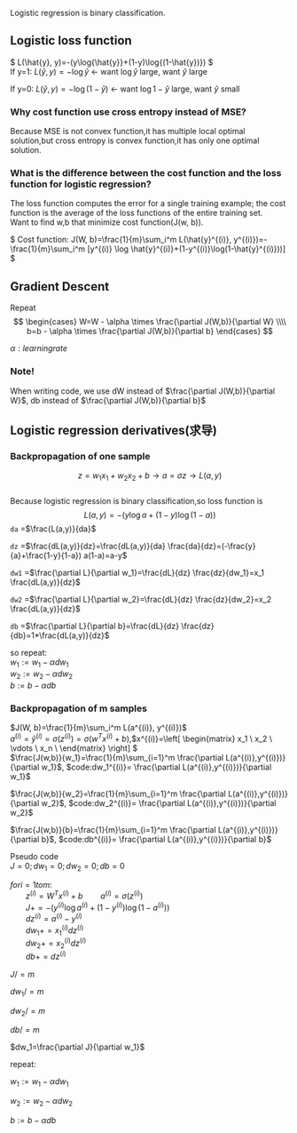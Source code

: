 Logistic regression is binary classification.

## Logistic loss function

$ L(\hat{y}, y)=-(y\log{\hat{y}}+(1-y)\log{(1-\hat{y})}) $  
If y=1: $L(\hat{y}, y)=-\log \hat{y}$ $\longleftarrow$ want $\log \hat{y}$ large, want $\hat{y}$ large  

If y=0: $L(\hat{y}, y)=-\log (1-\hat{y})$ $\longleftarrow$ want $\log 1-\hat{y}$ large, want $\hat{y}$ small   

### Why cost function use cross entropy instead of MSE?
Because MSE is not convex function,it has multiple local optimal solution,but cross entropy is convex function,it has only one optimal solution.

### What is the difference between the cost function and the loss function for logistic regression?
The loss function computes the error for a single training example; the cost function is the average of the loss functions of the entire training set.  
Want to find w,b that minimize cost function(J(w, b)).

$ Cost function: J(W, b)=\frac{1}{m}\sum_i^m L(\hat{y}^{(i)}, y^{(i)})=-\frac{1}{m}\sum_i^m [y^{(i)} \log \hat{y}^{(i)}+(1-y^{(i)}\log(1-\hat{y}^{(i)}))] $  

## Gradient Descent

Repeat  
$$
\begin{cases}
W=W - \alpha \times \frac{\partial J(W,b)}{\partial W} \\\\
b=b - \alpha \times \frac{\partial J(W,b)}{\partial b}
\end{cases}
$$

$\alpha : learningrate$

### Note!
When writing code, we use dW instead of $\frac{\partial J(W,b)}{\partial W}$, db instead of $\frac{\partial J(W,b)}{\partial b}$  

## Logistic regression derivatives(求导)

### Backpropagation of one sample 
$$z=w_1x_1+w_2x_2+b\rightarrow a=\sigma{z} \rightarrow L(a,y)$$  
Because logistic regression is binary classification,so loss function is $$ L(a,y)=-(y\log{a}+(1-y)\log{(1-a)}) $$ 
`da` =$\frac{L(a,y)}{da}$  

`dz` =$\frac{dL(a,y)}{dz}=\frac{dL(a,y)}{da} \frac{da}{dz}=(-\frac{y}{a}+\frac{1-y}{1-a}) a(1-a)=a-y$  

`dw1` =$\frac{\partial L}{\partial w_1}=\frac{dL}{dz} \frac{dz}{dw_1}=x_1 \frac{dL(a,y)}{dz}$  

`dw2` =$\frac{\partial L}{\partial w_2}=\frac{dL}{dz} \frac{dz}{dw_2}=x_2 \frac{dL(a,y)}{dz}$  

`db` =$\frac{\partial L}{\partial b}=\frac{dL}{dz} \frac{dz}{db}=1*\frac{dL(a,y)}{dz}$  

so repeat:  
$w_1:=w_1-\alpha dw_1$  
$w_2:=w_2-\alpha dw_2$  
$b:=b-\alpha db$

### Backpropagation of m samples

$J(W, b)=\frac{1}{m}\sum_i^m L(a^{(i)}, y^{(i)})$  
$a^{(i)}=\hat{y}^{(i)}=\sigma{(z^{(i)})}=\sigma(w^Tx^{(i)}+b)$,$x^{(i)}=\left[
\begin{matrix}
x_1 \\
x_2 \\
\vdots \\
x_n \\
\end{matrix}
\right]
$  
$\frac{J(w,b)}{w_1}=\frac{1}{m}\sum_{i=1}^m \frac{\partial L(a^{(i)},y^{(i)})}{\partial w_1}$, $code:dw_1^{(i)}= \frac{\partial L(a^{(i)},y^{(i)})}{\partial w_1}$  

$\frac{J(w,b)}{w_2}=\frac{1}{m}\sum_{i=1}^m \frac{\partial L(a^{(i)},y^{(i)})}{\partial w_2}$, $code:dw_2^{(i)}= \frac{\partial L(a^{(i)},y^{(i)})}{\partial w_2}$

$\frac{J(w,b)}{b}=\frac{1}{m}\sum_{i=1}^m \frac{\partial L(a^{(i)},y^{(i)})}{\partial b}$, $code:db^{(i)}= \frac{\partial L(a^{(i)},y^{(i)})}{\partial b}$  

Pseudo code  
$J=0;dw_1=0;dw_2=0;db=0$  

$for　i=1　to　m:$  
　　$z^{(i)}=W^Tx^{(i)}+b$
　　$a^{(i)}=\sigma(z^{(i)})$  
　　$J+=-(y^{(i)}\log{a^{(i)}}+(1-y^{(i)})\log{(1-a^{(i)})})$  
　　$dz^{(i)}=a^{(i)}-y^{(i)}$  
　　$dw_1+=x_1^{(i)}dz^{(i)}$  
　　$dw_2+=x_2^{(i)}dz^{(i)}$  
　　$db+=dz^{(i)}$ 
  
$J/=m$

$dw_1/=m$  

$dw_2/=m$  

$db/=m$  

$dw_1=\frac{\partial J}{\partial w_1}$    

repeat:

$w_1:=w_1-\alpha dw_1$  

$w_2:=w_2-\alpha dw_2$  

$b:=b-\alpha db$
